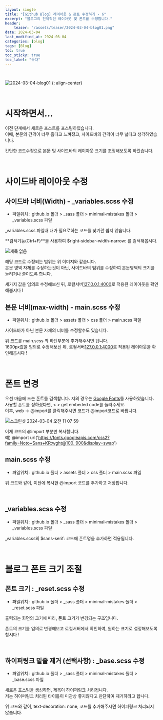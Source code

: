 ```yaml
---
layout: single
title: "[Github Blog] 레이아웃 & 폰트 수정하기 - 6"
excerpt: "블로그의 전체적인 레이아웃 및 폰트를 수정합니다."
header:
    teaser: "/assets/teaser/2024-03-04-blog01.png"
date: 2024-03-04
last_modified_at: 2024-03-04
categories: [blog]
tags: [Blog]
toc: true
toc_sticky: true
toc_label: "목차"
---
```


<style>
    .gist {
        margin: 0 auto;
        width: 90%; /* 또는 원하는 너비 */
        max-height: 500px; /* 최대 높이 설정 */
        overflow: auto; /* 스크롤이 필요할 경우 스크롤 표시 */
        margin-top: 10px;
        margin-bottom: 24px;
    }
</style>

<br>

![2024-03-04-blog01](https://github.com/JunbeomCho22/JunbeomCho22.github.io/assets/156159216/687bac80-4a7a-46d0-984d-a3b3a993f212)
{: align-center}

<br>

# 시작하면서...

이전 단계에서 새로운 포스트를 포스팅하였습니다.
<br>
이때, 본문의 간격이 너무 좁다고 느껴졌고, 사이드바의 간격이 너무 넓다고 생각하였습니다.

간단한 코드수정으로 본문 및 사이드바의 레이아웃 크기를 조정해보도록 하겠습니다.

<br>

# 사이드바 레이아웃 수정

## 사이드바 너비(Width) - _variables.scss 수정

- 파일위치 : github.io 폴더 > _sass 폴더 > minimal-mistakes 폴더 > _variables.scss 파일

<script src="https://gist.github.com/JunbeomCho22/2063645d5d93d78b8fa8cf5817a200b6.js"></script>

_variables.scss 파일내 내가 필요로하는 코드를 찾기란 쉽지 않습니다.

**검색기능(Ctrl+F)**을 사용하여 $right-sidebar-width-narrow: 를 검색해봅시다.

![제목 없음](https://github.com/JunbeomCho22/JunbeomCho22.github.io/assets/156159216/91328050-a2c2-4e0f-b175-bf6c77dab8b1)

해당 코드로 수정되는 범위는 위 이미지와 같습니다.
<br>
본문 영역 자체를 수정하는것이 아닌, 사이드바의 범위를 수정하여 본문영역의 크기를 늘리거나 줄이도록 합니다.

세가지 값을 임의로 수정해보신 뒤, 로컬서버[127.0.0.1:4000](http://127.0.0.1:4000)로 적용된 레이아웃을 확인해봅시다 !

## 본문 너비(max-width) - main.scss 수정

- 파일위치 : github.io 폴더 > assets 폴더 > css 폴더 > main.scss 파일

사이드바가 아닌 본문 자체의 너비를 수정할수도 있습니다.

<script src="https://gist.github.com/JunbeomCho22/f6af3e926580e34b08ed9d84522f0522.js"></script>

위 코드를 main.scss 의 하단부분에 추가해주시면 됩니다.
<br>
1600px값을 임의로 수정해보신 뒤, 로컬서버[127.0.0.1:4000](http://127.0.0.1:4000)로 적용된 레이아웃을 확인해봅시다 !

<br>

# 폰트 변경

우선 마음에 드는 폰트를 검색합니다. 저의 경우는 [Google Fonts](https://fonts.google.com/)를 사용하였습니다.
<br>
사용할 폰트를 정하셨다면, < > get embeded code를 눌러주세요.
<br>
이후, web -> @import를 클릭해주시면 코드가 @import코드로 바뀝니다.

![스크린샷 2024-03-04 오전 11 07 59](https://github.com/JunbeomCho22/JunbeomCho22.github.io/assets/156159216/0dae7e96-8021-4a64-8895-a6e6be659629)

이제 코드의 @import 부분만 복사합니다.
<br>
예) @import url('https://fonts.googleapis.com/css2?family=Noto+Sans+KR:wght@100..900&display=swap')

## main.scss 수정

- 파일위치 : github.io 폴더 > assets 폴더 > css 폴더 > main.scss 파일

<script src="https://gist.github.com/JunbeomCho22/9d0f8aa4d74e87984bd300b40de0c651.js"></script>

위 코드와 같이, 이전에 복사한 @import 코드를 추가하고 저장합니다.

<br>

## _variables.scss 수정

- 파일위치 : github.io 폴더 > _sass 폴더 > minimal-mistakes 폴더 > _variables.scss 파일

<script src="https://gist.github.com/JunbeomCho22/6fd463a9c5876b8c7c11b265300abd99.js"></script>

_variables.scss의 $sans-serif: 코드에 폰트명을 추가하면 적용됩니다.

<br>

# 블로그 폰트 크기 조절

## 폰트 크기 : _reset.scss 수정

- 파일위치 : github.io 폴더 > _sass 폴더 > minimal-mistakes 폴더 > _reset.scss 파일

<script src="https://gist.github.com/JunbeomCho22/01b4a05c9642d0f79227463fffa02818.js"></script>

출력되는 화면의 크기에 따라, 폰트 크기가 변경되는 구조입니다.

폰트의 크기를 임의로 변경해보고 로컬서버에서 확인하여, 원하는 크기로 설정해보도록 합시다 !

<br>

## 하이퍼링크 밑줄 제거 (선택사항) : _base.scss 수정

- 파일위치 : github.io 폴더 > _sass 폴더 > minimal-mistakes 폴더 > _base.scss 파일

새로운 포스팅을 생성하면, 제목이 하이퍼링크 처리됩니다.
<br>
저는 하이퍼링크 처리된 타이틀이 미관상 좋지않다고 판단하여 제거하려고 합니다.

<script src="https://gist.github.com/JunbeomCho22/b54d564116df58426c70835376d6ac6b.js"></script>

위 코드와 같이, text-decoration: none; 코드를 추가해주시면 하이퍼링크 처리되지 않습니다.
